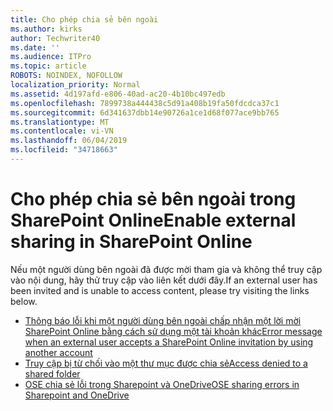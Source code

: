 ```yaml
---
title: Cho phép chia sẻ bên ngoài
ms.author: kirks
author: Techwriter40
ms.date: ''
ms.audience: ITPro
ms.topic: article
ROBOTS: NOINDEX, NOFOLLOW
localization_priority: Normal
ms.assetid: 4d197afd-e806-40ad-ac20-4b10bc497edb
ms.openlocfilehash: 7899738a444438c5d91a408b19fa50fdcdca37c1
ms.sourcegitcommit: 6d341637dbb14e90726a1ce1d68f077ace9bb765
ms.translationtype: MT
ms.contentlocale: vi-VN
ms.lasthandoff: 06/04/2019
ms.locfileid: "34718663"
---
```

# <a name="enable-external-sharing-in-sharepoint-online"></a><span data-ttu-id="ba780-102">Cho phép chia sẻ bên ngoài trong SharePoint Online</span><span class="sxs-lookup"><span data-stu-id="ba780-102">Enable external sharing in SharePoint Online</span></span>

<p><span data-ttu-id="ba780-103">Nếu một người dùng bên ngoài đã được mời tham gia và không thể truy cập vào nội dung, hãy thử truy cập vào liên kết dưới đây.</span><span class="sxs-lookup"><span data-stu-id="ba780-103">If an external user has been invited and is unable to access content, please try visiting the links below.</span></span></p> <ul> <li style="font-weight: 400;"><span data-ttu-id="ba780-104"><a href="https://support.office.com/en-us/article/Error-message-when-an-external-user-accepts-a-SharePoint-Online-invitation-by-using-another-account-f0d34413-ea7c-42c7-a485-c4e5d421e5f0">Thông báo lỗi khi một người dùng bên ngoài chấp nhận một lời mời SharePoint Online bằng cách sử dụng một tài khoản khác</a></span><span class="sxs-lookup"><span data-stu-id="ba780-104"><a href="https://support.office.com/en-us/article/Error-message-when-an-external-user-accepts-a-SharePoint-Online-invitation-by-using-another-account-f0d34413-ea7c-42c7-a485-c4e5d421e5f0">Error message when an external user accepts a SharePoint Online invitation by using another account</a></span></span></li> <li style="font-weight: 400;"><span data-ttu-id="ba780-105"><a href="https://support.office.com/client/d678b57a-53ad-4414-9423-d8726a0c532f">Truy cập bị từ chối vào một thư mục được chia sẻ</a></span><span class="sxs-lookup"><span data-stu-id="ba780-105"><a href="https://support.office.com/client/d678b57a-53ad-4414-9423-d8726a0c532f">Access denied to a shared folder</a></span></span></li> <li style="font-weight: 400;"><span data-ttu-id="ba780-106"><a href="https://docs.microsoft.com/en-us/sharepoint/sharepoint-onedrive-error-message">OSE chia sẻ lỗi trong Sharepoint và OneDrive</a></span><span class="sxs-lookup"><span data-stu-id="ba780-106"><a href="https://docs.microsoft.com/en-us/sharepoint/sharepoint-onedrive-error-message">OSE sharing errors in Sharepoint and OneDrive</a></span></span></li> </ul>

